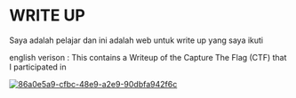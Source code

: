 # WRITE UP

Saya adalah pelajar dan ini adalah web untuk write up yang saya ikuti

english verison :
This contains a Writeup of the Capture The Flag (CTF) that I participated in


<a href="https://ibb.co/MGk708c"><img src="https://i.ibb.co/rc2Hrbx/86a0e5a9-cfbc-48e9-a2e9-90dbfa942f6c.jpg" alt="86a0e5a9-cfbc-48e9-a2e9-90dbfa942f6c" border="0"></a>
